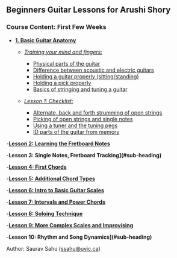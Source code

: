 ## Beginners Guitar Lessons for Arushi Shory


### Course Content: First Few Weeks

- **[1. Basic Guitar Anatomy](#heading)**

  * _[Training your mind and fingers:](#sub-heading)_
    + [Physical parts of the guitar](#sub-sub-heading)
    + [Difference between acoustic and electric guitars](#sub-sub-heading)
    + [Holding a guitar properly (sitting/standing)](#sub-sub-heading)
    + [Holding a pick properly](#sub-sub-heading)
    + [Basics of stringing and tuning a guitar](#sub-sub-heading)
    
  * _[Lesson 1: Checklist:](#sub-heading)_
    + [Alternate, back and forth strumming of open strings](#sub-sub-heading)
    + [Picking of open strings and single notes](#sub-sub-heading)
    + [Using a tuner and the tuning pegs](#sub-sub-heading)
    + [ID parts of the guitar from memory](#sub-sub-heading)
    
    
-**[Lesson 2: Learning the Fretboard Notes](#heading)**
  
-**Lesson 3: Single Notes, Fretboard Tracking](#sub-heading)**
  
-**[Lesson 4: First Chords](#sub-heading)**
  
-**[Lesson 5: Additional Chord Types](#sub-heading)**
  
-**[Lesson 6: Intro to Basic Guitar Scales](#sub-heading)**
  
-**[Lesson 7: Intervals and Power Chords](#sub-heading)**
  
-**[Lesson 8: Soloing Technique](#sub-heading)**
  
-**[Lesson 9: More Complex Scales and Improvising](#sub-heading)**
  
-**Lesson 10: Rhythm and Song Dynamics](#sub-heading)**
  
  
  
   
   
    





Author: Saurav Sahu (ssahu@uvic.ca)

